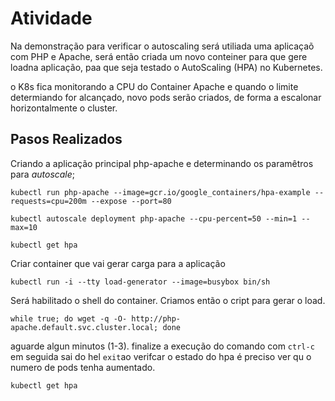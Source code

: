 # Atividade

Na demonstração para verificar o autoscaling será utiliada uma aplicaçaõ com PHP e Apache, será então criada um novo conteiner para que gere loadna aplicação, paa que seja testado o AutoScaling (HPA) no Kubernetes.

o K8s fica monitorando a CPU do Container Apache e quando o limite determiando for alcançado, novo pods serão criados, de forma a escalonar horizontalmente o cluster.

## Pasos Realizados

Criando a aplicação principal php-apache e determinando os paramêtros para _autoscale_;

`kubectl run php-apache --image=gcr.io/google_containers/hpa-example --requests=cpu=200m --expose --port=80`

`kubectl autoscale deployment php-apache --cpu-percent=50 --min=1 --max=10`
<!-- 
php-apache : é o nome do deployment criado 
--cpu-percent=50 : limite que ao ser atingido deve gerar um novo pod
--min=1 : quantidade minima de pods
--max=10 : quantidade máxima de pods 
-->

`kubectl get hpa`
<!--retorna o estado atual do hpa -->


Criar container que vai gerar carga para a aplicação

`kubectl run -i --tty load-generator --image=busybox bin/sh`

Será habilitado o shell do container. Criamos então o cript para gerar o load.

`while true; do wget -q -O- http://php-apache.default.svc.cluster.local; done`

aguarde algun minutos (1-3). finalize a execução do comando com `ctrl-c` em seguida sai do hel `exit`ao verifcar o estado do hpa é preciso ver qu o numero de pods tenha aumentado.

`kubectl get hpa`